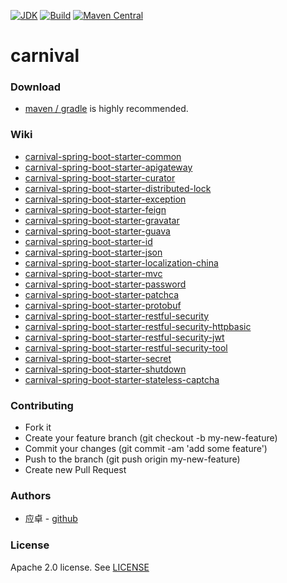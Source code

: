[![JDK](http://img.shields.io/badge/JDK-v8.0-yellow.svg)](http://www.oracle.com/technetwork/java/javase/downloads/index.html)
[![Build](http://img.shields.io/badge/Build-Maven_2-green.svg)](https://maven.apache.org/)
[![Maven Central](https://img.shields.io/maven-central/v/com.github.yingzhuo/carnival.svg?label=Maven%20Central)](https://search.maven.org/search?q=g:%22com.github.yingzhuo%22%20AND%20a:%22carnival%22)

# carnival

### Download

* [maven / gradle](https://search.maven.org/search?q=carnival) is highly recommended.

### Wiki

* [carnival-spring-boot-starter-common](./carnival-spring-boot-starter-common)
* [carnival-spring-boot-starter-apigateway](./carnival-spring-boot-starter-apigateway)
* [carnival-spring-boot-starter-curator](./carnival-spring-boot-starter-curator)
* [carnival-spring-boot-starter-distributed-lock](./carnival-spring-boot-starter-distributed-lock)
* [carnival-spring-boot-starter-exception](./carnival-spring-boot-starter-exception)
* [carnival-spring-boot-starter-feign](./carnival-spring-boot-starter-feign)
* [carnival-spring-boot-starter-gravatar](./carnival-spring-boot-starter-gravatar)
* [carnival-spring-boot-starter-guava](./carnival-spring-boot-starter-guava)
* [carnival-spring-boot-starter-id](./carnival-spring-boot-starter-id)
* [carnival-spring-boot-starter-json](./carnival-spring-boot-starter-json)
* [carnival-spring-boot-starter-localization-china](./carnival-spring-boot-starter-localization-china)
* [carnival-spring-boot-starter-mvc](./carnival-spring-boot-starter-mvc)
* [carnival-spring-boot-starter-password](./carnival-spring-boot-starter-password)
* [carnival-spring-boot-starter-patchca](./carnival-spring-boot-starter-patchca)
* [carnival-spring-boot-starter-protobuf](./carnival-spring-boot-starter-protobuf)
* [carnival-spring-boot-starter-restful-security](./carnival-spring-boot-starter-restful-security)
* [carnival-spring-boot-starter-restful-security-httpbasic](./carnival-spring-boot-starter-restful-security-httpbasic)
* [carnival-spring-boot-starter-restful-security-jwt](./carnival-spring-boot-starter-restful-security-jwt)
* [carnival-spring-boot-starter-restful-security-tool](./carnival-spring-boot-starter-restful-security-tool)
* [carnival-spring-boot-starter-secret](./carnival-spring-boot-starter-secret)
* [carnival-spring-boot-starter-shutdown](./carnival-spring-boot-starter-shutdown)
* [carnival-spring-boot-starter-stateless-captcha](./carnival-spring-boot-starter-stateless-captcha)

### Contributing

* Fork it
* Create your feature branch (git checkout -b my-new-feature)
* Commit your changes (git commit -am 'add some feature')
* Push to the branch (git push origin my-new-feature)
* Create new Pull Request

### Authors

* 应卓 - [github](https://github.com/yingzhuo)

### License

Apache 2.0 license. See [LICENSE](./LICENSE)
